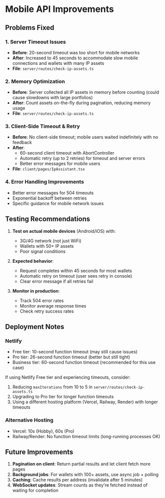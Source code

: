# Mobile API Improvements

## Problems Fixed

### 1. Server Timeout Issues
- **Before**: 20-second timeout was too short for mobile networks
- **After**: Increased to 45 seconds to accommodate slow mobile connections and wallets with many IP assets
- **File**: `server/routes/check-ip-assets.ts`

### 2. Memory Optimization
- **Before**: Server collected all IP assets in memory before counting (could cause slowdowns with large portfolios)
- **After**: Count assets on-the-fly during pagination, reducing memory usage
- **File**: `server/routes/check-ip-assets.ts`

### 3. Client-Side Timeout & Retry
- **Before**: No client-side timeout; mobile users waited indefinitely with no feedback
- **After**: 
  - 60-second client timeout with AbortController
  - Automatic retry (up to 2 retries) for timeout and server errors
  - Better error messages for mobile users
- **File**: `client/pages/IpAssistant.tsx`

### 4. Error Handling Improvements
- Better error messages for 504 timeouts
- Exponential backoff between retries
- Specific guidance for mobile network issues

## Testing Recommendations

1. **Test on actual mobile devices** (Android/iOS) with:
   - 3G/4G network (not just WiFi)
   - Wallets with 50+ IP assets
   - Poor signal conditions

2. **Expected behavior**:
   - Request completes within 45 seconds for most wallets
   - Automatic retry on timeout (user sees retry in console)
   - Clear error message if all retries fail

3. **Monitor in production**:
   - Track 504 error rates
   - Monitor average response times
   - Check retry success rates

## Deployment Notes

### Netlify
- Free tier: 10-second function timeout (may still cause issues)
- Pro tier: 26-second function timeout (better but still tight)
- Business tier: 60-second function timeout (recommended for this use case)

If using Netlify Free tier and experiencing timeouts, consider:
1. Reducing `maxIterations` from 10 to 5 in `server/routes/check-ip-assets.ts`
2. Upgrading to Pro tier for longer function timeouts
3. Using a different hosting platform (Vercel, Railway, Render) with longer timeouts

### Alternative Hosting
- Vercel: 10s (Hobby), 60s (Pro)
- Railway/Render: No function timeout limits (long-running processes OK)

## Future Improvements

1. **Pagination on client**: Return partial results and let client fetch more pages
2. **Background jobs**: For wallets with 100+ assets, use async job + polling
3. **Caching**: Cache results per address (invalidate after 5 minutes)
4. **WebSocket updates**: Stream counts as they're fetched instead of waiting for completion
